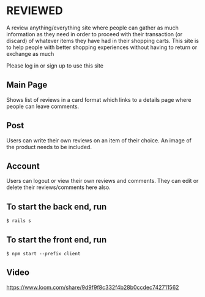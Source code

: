 # REVIEWED
A review anything/everything site where people can gather as much information as they need in order to proceed with their transaction (or discard) of whatever items they have had in their shopping carts. This site is to help people with better shopping experiences without having to return or exchange as much

Please log in or sign up to use this site

## Main Page 
Shows list of reviews in a card format which links to a details page where people can leave comments.

## Post
Users can write their own reviews on an item of their choice. An image of the product needs to be included.

## Account
Users can logout or view their own reviews and comments. They can edit or delete their reviews/comments here also.

## To start the back end, run
    $ rails s

## To start the front end, run
    $ npm start --prefix client

## Video
https://www.loom.com/share/9d9f9f8c332f4b28b0ccdec742711562